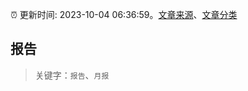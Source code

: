 :alarm_clock: 更新时间: 2023-10-04 06:36:59。[文章来源](/README.md)、[文章分类](/TAGS.md)

## 报告


> 关键字：`报告`、`月报`



